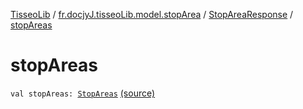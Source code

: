 [TisseoLib](../../index.md) / [fr.docjyJ.tisseoLib.model.stopArea](../index.md) / [StopAreaResponse](index.md) / [stopAreas](./stop-areas.md)

# stopAreas

`val stopAreas: `[`StopAreas`](../-stop-areas/index.md) [(source)](https://github.com/docjyJ/TisseoLib/tree/master/src/main/kotlin/fr/docjyJ/tisseoLib/model/stopArea/StopAreaResponse.kt#L11)